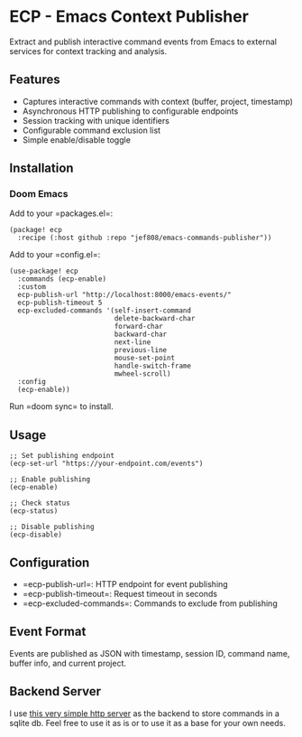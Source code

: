 # ECP - Emacs Context Publisher
Extract and publish interactive command events from Emacs to external
services for context tracking and analysis.



## Features
- Captures interactive commands with context (buffer, project,
  timestamp)
- Asynchronous HTTP publishing to configurable endpoints
- Session tracking with unique identifiers
- Configurable command exclusion list
- Simple enable/disable toggle

## Installation
### Doom Emacs
Add to your =packages.el=:

``` elisp
(package! ecp
  :recipe (:host github :repo "jef808/emacs-commands-publisher"))
```

Add to your =config.el=:

``` elisp
(use-package! ecp
  :commands (ecp-enable)
  :custom
  ecp-publish-url "http://localhost:8000/emacs-events/"
  ecp-publish-timeout 5
  ecp-excluded-commands '(self-insert-command
                          delete-backward-char
                          forward-char
                          backward-char
                          next-line
                          previous-line
                          mouse-set-point
                          handle-switch-frame
                          mwheel-scroll)
  :config
  (ecp-enable))
```

Run =doom sync= to install.

## Usage
``` elisp
;; Set publishing endpoint
(ecp-set-url "https://your-endpoint.com/events")

;; Enable publishing
(ecp-enable)

;; Check status
(ecp-status)

;; Disable publishing
(ecp-disable)
```

## Configuration
- =ecp-publish-url=: HTTP endpoint for event publishing
- =ecp-publish-timeout=: Request timeout in seconds
- =ecp-excluded-commands=: Commands to exclude from publishing

## Event Format
Events are published as JSON with timestamp, session ID, command name,
buffer info, and current project.

## Backend Server

I use [this very simple http server](https://github.com/Jef808/chrome-ext-export-history) as the backend to store commands in a sqlite db. Feel free to use it as is or to use it as a base for your own needs.
